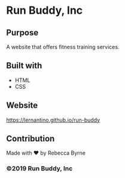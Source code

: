 # Run Buddy, Inc

## Purpose
A website that offers fitness training services.

## Built with
* HTML
* CSS

## Website
https://lernantino.github.io/run-buddy

## Contribution
Made with ❤️ by Rebecca Byrne

### ©️2019 Run Buddy, Inc 
